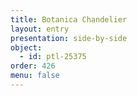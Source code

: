 ```yaml
---
title: Botanica Chandelier
layout: entry
presentation: side-by-side
object:
  - id: ptl-25375
order: 426
menu: false
---
```

